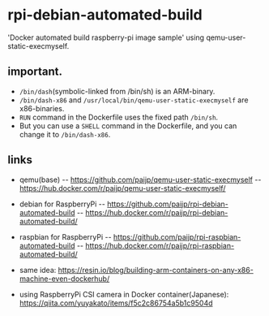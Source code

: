 # rpi-debian-automated-build
'Docker automated build raspberry-pi image sample' using qemu-user-static-execmyself.

## important.
- `/bin/dash`(symbolic-linked from /bin/sh) is an ARM-binary.
- `/bin/dash-x86` and `/usr/local/bin/qemu-user-static-execmyself` are x86-binaries.
- `RUN` command in the Dockerfile uses the fixed path `/bin/sh`.
- But you can use a `SHELL` command in the Dockerfile, and you can change it to `/bin/dash-x86`.

## links

- qemu(base)
-- https://github.com/paijp/qemu-user-static-execmyself
-- https://hub.docker.com/r/paijp/qemu-user-static-execmyself/

- debian for RaspberryPi
-- https://github.com/paijp/rpi-debian-automated-build
-- https://hub.docker.com/r/paijp/rpi-debian-automated-build/

- raspbian for RaspberryPi
-- https://github.com/paijp/rpi-raspbian-automated-build
-- https://hub.docker.com/r/paijp/rpi-raspbian-automated-build/

- same idea: https://resin.io/blog/building-arm-containers-on-any-x86-machine-even-dockerhub/
- using RaspberryPi CSI camera in Docker container(Japanese): https://qiita.com/yuyakato/items/f5c2c86754a5b1c9504d
